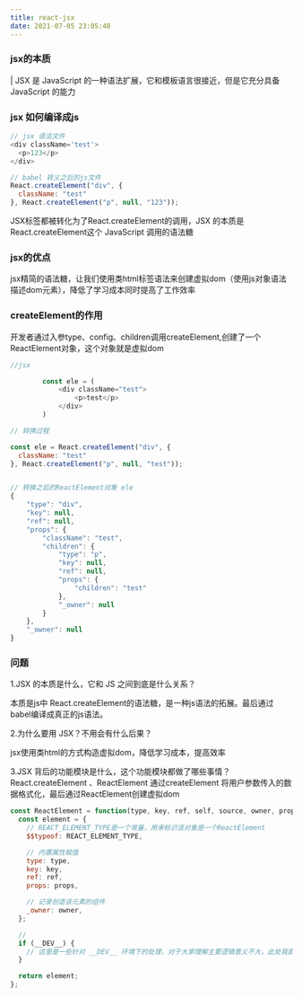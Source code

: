 ```yaml
---
title: react-jsx
date: 2021-07-05 23:05:48
---
```



### jsx的本质
| JSX 是 JavaScript 的一种语法扩展，它和模板语言很接近，但是它充分具备 JavaScript 的能力

### jsx 如何编译成js
```javascript
// jsx 语法文件
<div className='test'>
  <p>123</p>  
</div>

// babel 转义之后的js文件
React.createElement("div", {
  className: "test"
}, React.createElement("p", null, "123"));
```
JSX标签都被转化为了React.createElement的调用，JSX 的本质是React.createElement这个 JavaScript 调用的语法糖

### jsx的优点
jsx精简的语法糖，让我们使用类html标签语法来创建虚拟dom（使用js对象语法描述dom元素），降低了学习成本同时提高了工作效率

### createElement的作用
开发者通过入参type、config、children调用createElement,创建了一个ReactElement对象，这个对象就是虚拟dom
```javascript
//jsx

        const ele = (
            <div className="test">
                <p>test</p>    
            </div>
        )

// 转换过程

const ele = React.createElement("div", {
  className: "test"
}, React.createElement("p", null, "test"));


// 转换之后的ReactElement对象 ele
{
    "type": "div",
    "key": null,
    "ref": null,
    "props": {
        "className": "test",
        "children": {
            "type": "p",
            "key": null,
            "ref": null,
            "props": {
                "children": "test"
            },
            "_owner": null
        }
    },
    "_owner": null
}
```

### 问题
1.JSX 的本质是什么，它和 JS 之间到底是什么关系？

本质是js中 React.createElement的语法糖，是一种js语法的拓展。最后通过babel编译成真正的js语法。

2.为什么要用 JSX？不用会有什么后果？

jsx使用类html的方式构造虚拟dom，降低学习成本，提高效率

3.JSX 背后的功能模块是什么，这个功能模块都做了哪些事情？
React.createElement 、ReactElement
通过createElement 将用户参数传入的数据格式化，最后通过ReactElement创建虚拟dom
```javascript
const ReactElement = function(type, key, ref, self, source, owner, props) {
  const element = {
    // REACT_ELEMENT_TYPE是一个常量，用来标识该对象是一个ReactElement
    $$typeof: REACT_ELEMENT_TYPE,

    // 内置属性赋值
    type: type,
    key: key,
    ref: ref,
    props: props,

    // 记录创造该元素的组件
    _owner: owner,
  };

  // 
  if (__DEV__) {
    // 这里是一些针对 __DEV__ 环境下的处理，对于大家理解主要逻辑意义不大，此处我直接省略掉，以免混淆视听
  }

  return element;
};

```